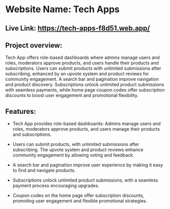 # Website Name: Tech Apps 

## Live Link: https://tech-apps-f8d51.web.app/

## Project overview: 
Tech App offers role-based dashboards where admins manage users and roles, moderators approve products, and users handle their products and subscriptions. Users can submit products with unlimited submissions after subscribing, enhanced by an upvote system and product reviews for community engagement. A search bar and pagination improve navigation and product discovery. Subscriptions unlock unlimited product submissions with seamless payments, while home page coupon codes offer subscription discounts to boost user engagement and promotional flexibility.

## Features:

- Tech App provides role-based dashboards: Admins manage users and roles, moderators approve products, and users manage their products and subscriptions.

- Users can submit products, with unlimited submissions after subscribing. The upvote system and product reviews enhance community engagement by allowing voting and feedback.

- A search bar and pagination improve user experience by making it easy to find and navigate products.

- Subscriptions unlock unlimited product submissions, with a seamless payment process encouraging upgrades.

- Coupon codes on the home page offer subscription discounts, promoting user engagement and flexible promotional strategies.







